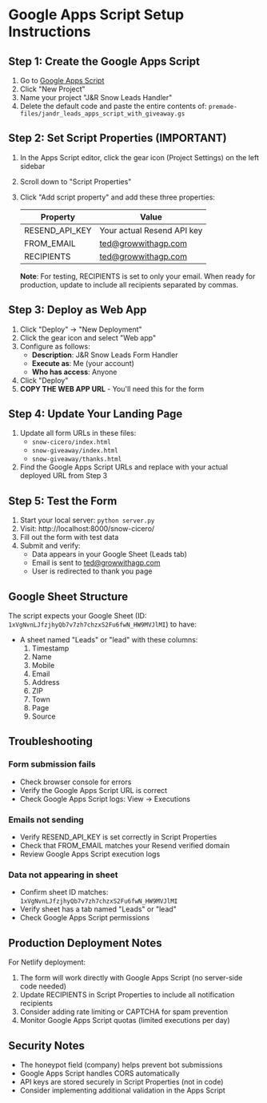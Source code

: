 # Google Apps Script Setup Instructions

## Step 1: Create the Google Apps Script

1. Go to [Google Apps Script](https://script.google.com/)
2. Click "New Project"
3. Name your project "J&R Snow Leads Handler"
4. Delete the default code and paste the entire contents of: `premade-files/jandr_leads_apps_script_with_giveaway.gs`

## Step 2: Set Script Properties (IMPORTANT)

1. In the Apps Script editor, click the gear icon (Project Settings) on the left sidebar
2. Scroll down to "Script Properties"
3. Click "Add script property" and add these three properties:

   | Property | Value |
   |----------|-------|
   | RESEND_API_KEY | Your actual Resend API key |
   | FROM_EMAIL | ted@growwithagp.com |
   | RECIPIENTS | ted@growwithagp.com |

   **Note**: For testing, RECIPIENTS is set to only your email. When ready for production, update to include all recipients separated by commas.

## Step 3: Deploy as Web App

1. Click "Deploy" → "New Deployment"
2. Click the gear icon and select "Web app"
3. Configure as follows:
   - **Description**: J&R Snow Leads Form Handler
   - **Execute as**: Me (your account)
   - **Who has access**: Anyone
4. Click "Deploy"
5. **COPY THE WEB APP URL** - You'll need this for the form

## Step 4: Update Your Landing Page

1. Update all form URLs in these files:
   - `snow-cicero/index.html`
   - `snow-giveaway/index.html`
   - `snow-giveaway/thanks.html`
2. Find the Google Apps Script URLs and replace with your actual deployed URL from Step 3

## Step 5: Test the Form

1. Start your local server: `python server.py`
2. Visit: http://localhost:8000/snow-cicero/
3. Fill out the form with test data
4. Submit and verify:
   - Data appears in your Google Sheet (Leads tab)
   - Email is sent to ted@growwithagp.com
   - User is redirected to thank you page

## Google Sheet Structure

The script expects your Google Sheet (ID: `1xVgNvnLJfzjhyQb7v7zh7chzxS2Fu6fwN_HW9MVJlMI`) to have:

- A sheet named "Leads" or "lead" with these columns:
  1. Timestamp
  2. Name
  3. Mobile
  4. Email
  5. Address
  6. ZIP
  7. Town
  8. Page
  9. Source

## Troubleshooting

### Form submission fails
- Check browser console for errors
- Verify the Google Apps Script URL is correct
- Check Google Apps Script logs: View → Executions

### Emails not sending
- Verify RESEND_API_KEY is set correctly in Script Properties
- Check that FROM_EMAIL matches your Resend verified domain
- Review Google Apps Script execution logs

### Data not appearing in sheet
- Confirm sheet ID matches: `1xVgNvnLJfzjhyQb7v7zh7chzxS2Fu6fwN_HW9MVJlMI`
- Verify sheet has a tab named "Leads" or "lead"
- Check Google Apps Script permissions

## Production Deployment Notes

For Netlify deployment:
1. The form will work directly with Google Apps Script (no server-side code needed)
2. Update RECIPIENTS in Script Properties to include all notification recipients
3. Consider adding rate limiting or CAPTCHA for spam prevention
4. Monitor Google Apps Script quotas (limited executions per day)

## Security Notes

- The honeypot field (company) helps prevent bot submissions
- Google Apps Script handles CORS automatically
- API keys are stored securely in Script Properties (not in code)
- Consider implementing additional validation in the Apps Script